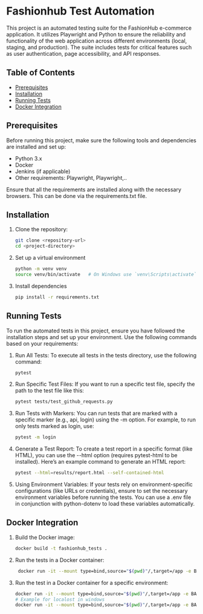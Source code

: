 # Fashionhub Test Automation

This project is an automated testing suite for the FashionHub e-commerce application. It utilizes Playwright and Python to ensure the reliability and functionality of the web application across different environments (local, staging, and production). The suite includes tests for critical features such as user authentication, page accessibility, and API responses.
## Table of Contents

- [Prerequisites](#prerequisites)
- [Installation](#installation)
- [Running Tests](#running-tests)
- [Docker Integration](#docker-integration)

## Prerequisites

Before running this project, make sure the following tools and dependencies are installed and set up:


- Python 3.x
- Docker
- Jenkins (if applicable)
- Other requirements: Playwright, Playwright,..

Ensure that all the requirements are installed along with the necessary browsers. This can be done via the requirements.txt file.

## Installation

1. Clone the repository:
   ```bash
   git clone <repository-url>
   cd <project-directory>
2. Set up a virtual environment
   ```bash
   python -m venv venv
   source venv/bin/activate   # On Windows use `venv\Scripts\activate`
3. Install dependencies
   ```bash
   pip install -r requirements.txt
## Running Tests
To run the automated tests in this project, ensure you have followed the installation steps and set up your environment. Use the following commands based on your requirements:

1. Run All Tests: To execute all tests in the tests directory, use the following command:
   ```bash
   pytest
2. Run Specific Test Files: If you want to run a specific test file, specify the path to the test file like this:
   ```bash
   pytest tests/test_github_requests.py
3. Run Tests with Markers: You can run tests that are marked with a specific marker (e.g., api, login) using the -m option. For example, to run only tests marked as login, use:
   ```bash
   pytest -m login
4. Generate a Test Report: To create a test report in a specific format (like HTML), you can use the --html option (requires pytest-html to be installed). Here’s an example command to generate an HTML report:
   ```bash
   pytest --html=results/report.html --self-contained-html
5. Using Environment Variables: If your tests rely on environment-specific configurations (like URLs or credentials), ensure to set the necessary environment variables before running the tests. You can use a .env file in conjunction with python-dotenv to load these variables automatically.

## Docker Integration
1. Build the Docker image:
   ```bash
   docker build -t fashionhub_tests .

2. Run the tests in a Docker container:
   ```bash
    docker run -it --mount type=bind,source="$(pwd)"/,target=/app -e BASE_URL='http://host.docker.internal:4000/fashionhub' fashionhub_tests

3. Run the test in a Docker container for a specific environment:
   ```bash
   docker run -it --mount type=bind,source="$(pwd)"/,target=/app -e BASE_URL='env_base_url' fashionhub_tests
   # Example for localost in windows
   docker run -it --mount type=bind,source="$(pwd)"/,target=/app -e BASE_URL='https://pocketaces2.github.io/fashionhub' fashionhub_tests
   
